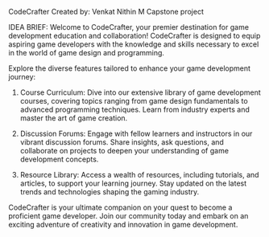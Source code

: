 CodeCrafter
Created by: Venkat Nithin M
Capstone project

IDEA BRIEF:
Welcome to CodeCrafter, your premier destination for game development education and collaboration! CodeCrafter is designed to equip aspiring game developers with the knowledge and skills necessary to excel in the world of game design and programming.

Explore the diverse features tailored to enhance your game development journey:

1. Course Curriculum: Dive into our extensive library of game development courses, covering topics ranging from game design fundamentals to advanced programming techniques. Learn from industry experts and master the art of game creation.

2. Discussion Forums: Engage with fellow learners and instructors in our vibrant discussion forums. Share insights, ask questions, and collaborate on projects to deepen your understanding of game development concepts.

3. Resource Library: Access a wealth of resources, including tutorials, and articles, to support your learning journey. Stay updated on the latest trends and technologies shaping the gaming industry.

CodeCrafter is your ultimate companion on your quest to become a proficient game developer. Join our community today and embark on an exciting adventure of creativity and innovation in game development.
